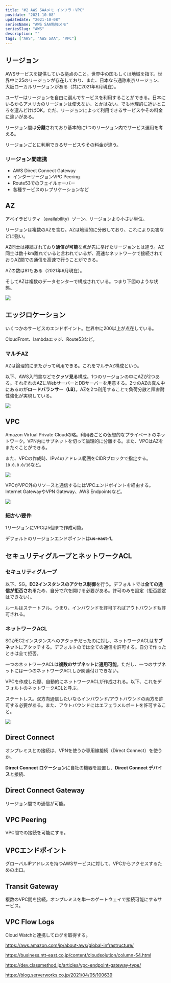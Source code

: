 ```yaml
---
title: "#2 AWS SAAメモ インフラ・VPC"
postdate: "2021-10-08"
updatedate: "2021-10-08"
seriesName: "AWS SAA勉強メモ"
seriesSlug: "AWS"
description: ""
tags: ["AWS", "AWS SAA", "VPC"]
---
```


## リージョン

AWSサービスを提供している拠点のこと。世界中の国もしくは地域を指す。世界中に25のリージョンが存在しており、また、日本なら通称東京リージョン、大阪ローカルリージョンがある（共に2021年6月現在）。

ユーザーはリージョンを自由に選んでサービスを利用することができる。日本にいるからアメリカのリージョンは使えない、とかはない。でも地理的に近いところを選んどけばOK。ただ、リージョンによって利用できるサービスやその料金に違いがある。

リージョン間は**分離**されており基本的に1つのリージョン内でサービス運用を考える。

リージョンごとに利用できるサービスやその料金が違う。

### リージョン間連携

- AWS Direct Connect Gateway
- インターリージョンVPC Peering
- Route53でのフェイルオーバー
- 各種サービスのレプリケーションなど

## AZ

アベイラビリティ（availability）ゾーン。リージョンより小さい単位。

リージョンは複数のAZを含む。AZは地理的に分散しており、これにより災害などに強い。

AZ同士は接続されており**通信が可能**な点が先に挙げたリージョンとは違う。AZ同士は数十km離れていると言われているが、高速なネットワークで接続されておりAZ間での通信を高速で行うことができる。

AZの数は81もある（2021年6月現在）。

そしてAZは複数のデータセンターで構成されている。つまり下図のような状態。

![](images/image01.png)

## エッジロケーション

いくつかのサービスのエンドポイント。世界中に200以上が点在している。

CloudFront、lambdaエッジ、Route53など。

### マルチAZ

AZは論理的にまたがって利用できる。これをマルチAZ構成という。

以下、AWS入門書などで**クッソ見る**構成。1つのリージョンの中にAZが2つある。それぞれのAZにWebサーバーとDBサーバーを用意する。2つのAZの真ん中にあるのが**ロードバランサー（LB）**。AZを2つ利用することで負荷分散と障害耐性強化が実現している。

![](images/image02.png)


## VPC

Amazon Virtual Private Cloudの略。利用者ごとの仮想的なプライベートのネットワーク。VPN内にサブネットを切って論理的に分離する。また、VPCはAZをまたぐことができる。

また、VPCの作成時、IPv4のアドレス範囲をCIDRブロックで指定する。`10.0.0.0/16`など。

![](images/image03.png)

VPCがVPC外のリソースと通信するにはVPCエンドポイントを経由する。Internet GatewayやVPN Gateway、AWS Endpointsなど。

![](images/image04.png)

### 細かい要件

1リージョンにVPCは5個まで作成可能。

デフォルトのリージョンエンドポイントは**us-east-1**。
## セキュリティグループとネットワークACL

### セキュリティグループ

以下、SG。**EC2インスタンスのアクセス制御**を行う。デフォルトでは**全ての通信が拒否される**ため、自分で穴を開ける必要がある。許可のみを設定（拒否設定はできない）。

ルールはステートフル。つまり、インバウンドを許可すればアウトバウンドも許可される。

### ネットワークACL

SGがEC2インスタンスへのアタッチだったのに対し、ネットワークACLは**サブネット**にアタッチする。デフォルトのでは全ての通信を許可する。自分で作ったときは全て拒否。

一つのネットワークACLは**複数のサブネットに適用可能**。ただし、一つのサブネットには一つのネットワークACLしか関連付けできない。

VPCを作成した際、自動的にネットワークACLが作成される。以下、これをデフォルトのネットワークACLと呼ぶ。

ステートレス。双方向通信したいならインバウンド/アウトバウンドの両方を許可する必要がある。また、アウトバウンドにはエフェラメルポートを許可すること。

![](./images/エフェラメル.png)

## Direct Connect

オンプレミスとの接続は、VPNを使うか専用線接続（Direct Connect）を使うか。

**Direct Connect ロケーション**に自社の機器を設置し、**Direct Connect デバイス**と接続、


## Direct Connect Gateway

リージョン間での通信が可能。

## VPC Peering

VPC間での接続を可能にする。
## VPCエンドポイント

グローバルIPアドレスを持つAWSサービスに対して、VPCからアクセスするための出口。

## Transit Gateway

複数のVPC間を接続。オンプレミスを単一のゲートウェイで接続可能にするサービス。

## VPC Flow Logs

Cloud Watchと連携してログを取得する。


https://aws.amazon.com/jp/about-aws/global-infrastructure/

https://business.ntt-east.co.jp/content/cloudsolution/column-54.html

https://dev.classmethod.jp/articles/vpc-endpoint-gateway-type/

https://blog.serverworks.co.jp/2021/04/05/100639